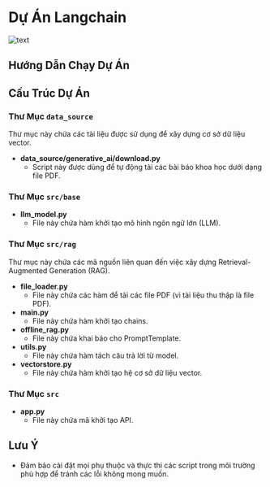 # Dự Án Langchain

![text](https://images.seeklogo.com/logo-png/52/1/langchain-logo-png_seeklogo-528369.png)

## Hướng Dẫn Chạy Dự Án

## Cấu Trúc Dự Án

### Thư Mục `data_source`

Thư mục này chứa các tài liệu được sử dụng để xây dựng cơ sở dữ liệu vector.

-   **data_source/generative_ai/download.py**
    -   Script này được dùng để tự động tải các bài báo khoa học dưới dạng file PDF.

### Thư Mục `src/base`

-   **llm_model.py**
    -   File này chứa hàm khởi tạo mô hình ngôn ngữ lớn (LLM).

### Thư Mục `src/rag`

Thư mục này chứa các mã nguồn liên quan đến việc xây dựng Retrieval-Augmented Generation (RAG).

-   **file_loader.py**
    -   File này chứa các hàm để tải các file PDF (vì tài liệu thu thập là file PDF).
-   **main.py**
    -   File này chứa hàm khởi tạo chains.
-   **offline_rag.py**
    -   File này chứa khai báo cho PromptTemplate.
-   **utils.py**
    -   File này chứa hàm tách câu trả lời từ model.
-   **vectorstore.py**
    -   File này chứa hàm khởi tạo hệ cơ sở dữ liệu vector.

### Thư Mục `src`

-   **app.py**
    -   File này chứa mã khởi tạo API.

## Lưu Ý

-   Đảm bảo cài đặt mọi phụ thuộc và thực thi các script trong môi trường phù hợp để tránh các lỗi không mong muốn.

